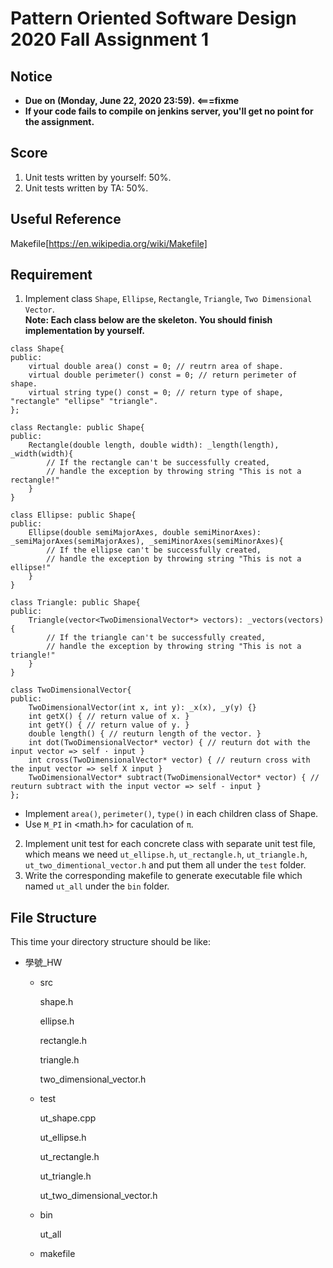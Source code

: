# **Pattern Oriented Software Design 2020 Fall Assignment 1**  

## **Notice**  
* **Due on (Monday, June 22, 2020 23:59). <===fixme**  
* **If your code fails to compile on jenkins server, you'll get no point for the assignment.**  

## **Score**
1. Unit tests written by yourself: 50%.
2. Unit tests written by TA: 50%.

## **Useful Reference**
Makefile[https://en.wikipedia.org/wiki/Makefile]

## **Requirement**  
1. Implement class `Shape`, `Ellipse`, `Rectangle`, `Triangle`, `Two Dimensional Vector`.  
**Note: Each class below are the skeleton. You should finish implementation by yourself.**  

```
class Shape{
public:
    virtual double area() const = 0; // reutrn area of shape.
    virtual double perimeter() const = 0; // return perimeter of shape.
    virtual string type() const = 0; // return type of shape, "rectangle" "ellipse" "triangle".
};
```

```
class Rectangle: public Shape{
public: 
    Rectangle(double length, double width): _length(length), _width(width){
        // If the rectangle can't be successfully created,
        // handle the exception by throwing string "This is not a rectangle!"
    }
}
```

```
class Ellipse: public Shape{
public: 
    Ellipse(double semiMajorAxes, double semiMinorAxes): _semiMajorAxes(semiMajorAxes), _semiMinorAxes(semiMinorAxes){
        // If the ellipse can't be successfully created,
        // handle the exception by throwing string "This is not a ellipse!"
    }
}
```

```
class Triangle: public Shape{
public: 
    Triangle(vector<TwoDimensionalVector*> vectors): _vectors(vectors){
        // If the triangle can't be successfully created,
        // handle the exception by throwing string "This is not a triangle!"
    }
}
```

```
class TwoDimensionalVector{
public:
	TwoDimensionalVector(int x, int y): _x(x), _y(y) {}
	int getX() { // return value of x. }
	int getY() { // return value of y. }
	double length() { // reuturn length of the vector. }
	int dot(TwoDimensionalVector* vector) { // reuturn dot with the input vector => self · input }
	int cross(TwoDimensionalVector* vector) { // reuturn cross with the input vector => self X input }
	TwoDimensionalVector* subtract(TwoDimensionalVector* vector) { // reuturn subtract with the input vector => self - input }
};
```

* Implement `area()`, `perimeter()`, `type()` in each children class of Shape.
* Use `M_PI` in <math.h> for caculation of `π`.

2. Implement unit test for each concrete class with separate unit test file, which means we need `ut_ellipse.h`, `ut_rectangle.h`, `ut_triangle.h`, `ut_two_dimentional_vector.h` and put them all under the `test` folder.
3. Write the corresponding makefile to generate executable file which named `ut_all` under the `bin` folder. 

## **File Structure**
This time your directory structure should be like:
 - 學號_HW
    - src

      shape.h

      ellipse.h

      rectangle.h
      
      triangle.h
      
      two_dimensional_vector.h

    - test

      ut_shape.cpp
      
      ut_ellipse.h

      ut_rectangle.h
      
      ut_triangle.h
      
      ut_two_dimensional_vector.h

    - bin

      ut_all

    - makefile
